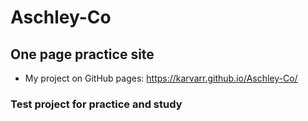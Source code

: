 # Aschley-Co
## One page practice site

- My project on GitHub pages: https://karvarr.github.io/Aschley-Co/
### Test project for practice and study
